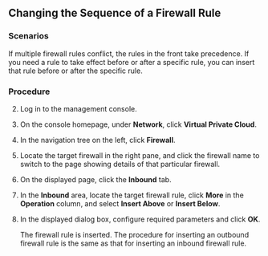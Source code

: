 ## Changing the Sequence of a Firewall Rule

### Scenarios

If multiple firewall rules conflict, the rules in the front take precedence. If
you need a rule to take effect before or after a specific rule, you can insert
that rule before or after the specific rule.
### Procedure

2.  Log in to the management console.

3.  On the console homepage, under **Network**, click **Virtual Private Cloud**.

4.  In the navigation tree on the left, click **Firewall**.

5.  Locate the target firewall in the right pane, and click the firewall name to
    switch to the page showing details of that particular firewall.

6.  On the displayed page, click the **Inbound** tab.

7.  In the **Inbound** area, locate the target firewall rule, click **More** in
    the **Operation** column, and select **Insert Above** or **Insert Below**.

8.  In the displayed dialog box, configure required parameters and click **OK**.

	The firewall rule is inserted. The procedure for inserting an outbound firewall rule is the same as that for inserting an inbound firewall rule.
